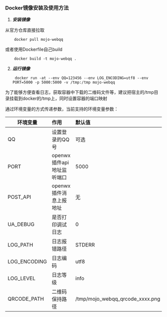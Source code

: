 ### Docker镜像安装及使用方法

1. ***安装镜像***

  从官方仓库直接拉取

        docker pull mojo-webqq
        
  或者使用Dockerfile自己build
  
        docker build -t mojo-webqq .

2. ***运行镜像***

        docker run -at --env QQ=123456 --env LOG_ENCODING=utf8 --env PORT=5000 -p 5000:5000 -v /tmp:/tmp mojo-webqq  

  为了能够方便查看日志，获取容器中下载的二维码文件等，建议把宿主的/tmp目录挂载到docker的/tmp上，同时设置容器的端口映射

  通过环境变量的方式传递参数，当前支持的环境变量参数：
  
  | 环境变量     | 作用          | 默认值 |
  | ------------ |:-------------------------| :-------------------------------|
  | QQ           | 设置登录的QQ号           | 可选                            |
  | PORT         | openwx插件api地址监听端口| 5000                            |
  | POST_API     | openwx插件消息上报地址   | 无                              |
  | UA_DEBUG     | 是否打印调试日志         | 0                               |
  | LOG_PATH     | 日志报错路径             | STDERR                          |
  | LOG_ENCODING | 日志编码                 | utf8                            |
  | LOG_LEVEL    | 日志等级                 | info                            |
  | QRCODE_PATH  | 二维码保持路径           | /tmp/mojo_webqq_qrcode_xxxx.png |
